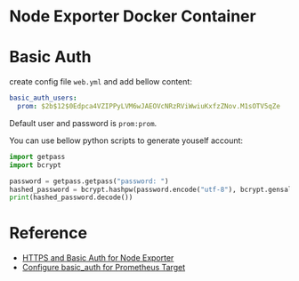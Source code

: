 # Node Exporter Docker Container

# Basic Auth
create config file `web.yml` and add bellow content:
```yml
basic_auth_users:
  prom: $2b$12$0Edpca4VZIPPyLVM6wJAEOVcNRzRViWwiuKxfzZNov.M1sOTV5qZe
```

Default user and password is `prom:prom`.

You can use bellow python scripts to generate youself account:
```python
import getpass
import bcrypt

password = getpass.getpass("password: ")
hashed_password = bcrypt.hashpw(password.encode("utf-8"), bcrypt.gensalt())
print(hashed_password.decode())
```

# Reference
- [HTTPS and Basic Auth for Node Exporter](https://github.com/prometheus/exporter-toolkit/blob/v0.1.0/https/README.md)
- [Configure basic_auth for Prometheus Target](https://stackoverflow.com/questions/64031121/configure-basic-auth-for-prometheus-target)